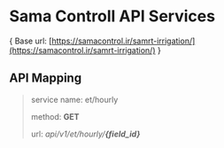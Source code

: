 # Sama Controll API Services
{ Base url: [https://samacontrol.ir/samrt-irrigation/](https://samacontrol.ir/samrt-irrigation/) }

## API Mapping

> service name: et/hourly
> 
> method: **GET**
> 
> url: *api/v1/et/hourly/**{field_id}***
